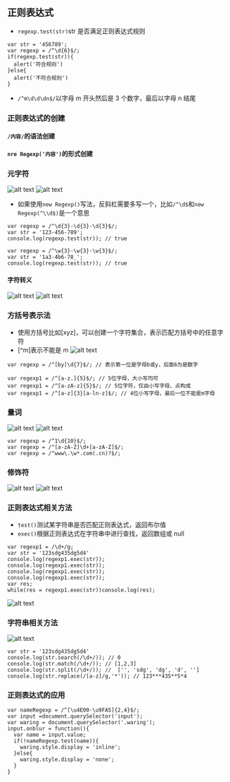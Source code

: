 ## 正则表达式

- `regexp.test(str)`str 是否满足正则表达式规则

```
var str = '456789';
var regexp = /^\d{6}$/;
if(regexp.test(str)){
  alert('符合规则')
}else{
  alert('不符合规则')
}
```

- `/^m\d\d\dn$/`以字母 m 开头然后是 3 个数字，最后以字母 n 结尾

### 正则表达式的创建

#### `/内容/`的语法创建

#### `nre Regexp('内容')`的形式创建

### 元字符

![alt text](./images-study/image-11.png)
![alt text](./images-study/image-12.png)

- 如果使用`new Regexp()`写法，反斜杠需要多写一个，比如`/^\d$`和`new Regexp(^\\d$)`是一个意思

```
var regexp = /^\d{3}-\d{3}-\d{3}$/;
var str = '123-456-789';
console.log(regexp.test(str)); // true

var regexp = /^\w{3}-\w{3}-\w{3}$/;
var str = '1a3-4b6-78_';
console.log(regexp.test(str)); // true
```

#### 字符转义

![alt text](./images-study/image-13.png)
![alt text](./images-study/image-14.png)

### 方括号表示法

- 使用方括号比如[xyz]，可以创建一个字符集合，表示匹配方括号中的任意字符
- [^m]表示不能是 m
  ![alt text](./images-study/image-15.png)

```
var regexp = /^[by]\d{7}$/; // 表示第一位是字母b或y，后面6为是数字

var regexp1 = /^[a-z.]{5}$/; // 5位字母，大小写均可
var regexp1 = /^[a-zA-z]{5}$/; // 5位字符，仅由小写字母、点构成
var regexp1 = /^[a-z]{3}[a-ln-z]$/; // 4位小写字母，最后一位不能是m字母
```

### 量词

![alt text](./images-study/image-16.png)
![alt text](./images-study/image-17.png)

```
var regexp = /^1\d{10}$/;
var regexp = /^[a-zA-Z]\d+[a-zA-Z]$/;
var regexp = /^www\.\w*.com(.cn)?$/;
```

### 修饰符

![alt text](./images-study/image-18.png)
![alt text](./images-study/image-19.png)

### 正则表达式相关方法

- `test()`测试某字符串是否匹配正则表达式，返回布尔值
- `exec()`根据正则表达式在字符串中进行查找，返回数组或 null

```
var regexp1 = /\d+/g;
var str = '123sdg435dg5d4'
console.log(regexp1.exec(str));
console.log(regexp1.exec(str));
console.log(regexp1.exec(str));
console.log(regexp1.exec(str));
var res;
while(res = regexp1.exec(str))console.log(res);
```

![alt text](./images-study/image-20.png)

### 字符串相关方法

![alt text](./images-study/image-21.png)

```
var str = '123sdg435dg5d4'
console.log(str.search(/\d+/)); // 0
console.log(str.match(/\d+/)); // [1,2,3]
console.log(str.split(/\d+/)); //  ['', 'sdg', 'dg', 'd', '']
console.log(str.replace(/[a-z]/g,'*')); // 123***435**5*4
```

### 正则表达式的应用

```
var nameRegexp = /^[\u4E00-\u9FA5]{2,4}$/;
var input =document.querySelector('input');
var waring = document.querySelector('.waring');
input.onblur = function(){
  var name = input.value;
  if(!nameRegexp.test(name)){
    waring.style.display = 'inline';
  }else{
    waring.style.display = 'none';
  }
}
```
